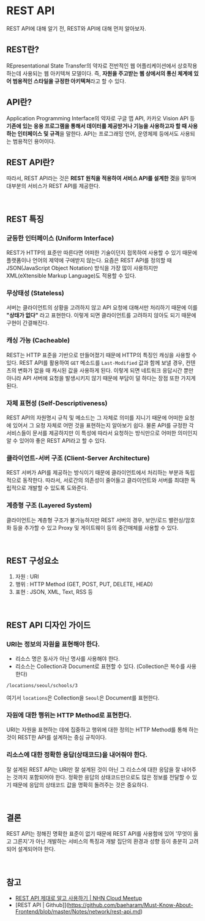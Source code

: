 # REST API
REST API에 대해 알기 전, REST와 API에 대해 먼저 알아보자.

## REST란?
REpresentational State Transfer의 약자로 전반적인 웹 어플리케이션에서 상호작용하는데 사용되는 웹 아키텍쳐 모델이다. 즉, **자원을 주고받는 웹 상에서의 통신 체계에 있어 범용적인 스타일을 규정한 아키텍쳐**라고 할 수 있다.

## API란?
Application Programming Interface의 약자로 구글 맵 API, 카카오 Vision API 등 **기존에 있는 응용 프로그램을 통해서 데이터를 제공받거나 기능을 사용하고자 할 때 사용하는 인터페이스 및 규격**을 말한다. API는 프로그래밍 언어, 운영체제 등에서도 사용되는 범용적인 용어이다.

## REST API란?
따라서, REST API라는 것은 **REST 원칙을 적용하여 서비스 API를 설계한 것**을 말하며 대부분의 서비스가 REST API를 제공한다.

<br>

## REST 특징

### 균등한 인터페이스 (Uniform Interface)

REST가 HTTP의 표준만 따른다면 어떠한 기술이던지 접목하여 사용할 수 있기 때문에 플랫폼이나 언어의 제약에 구애받지 않는다. 요즘은 REST API를 정의할 때 JSON(JavaScript Object Notation) 방식을 가장 많이 사용하지만 XML(eXtensible Markup Language)도 적용할 수 있다.

### 무상태성 (Stateless)

서버는 클라이언트의 상황을 고려하지 않고 API 요청에 대해서만 처리하기 때문에 이를 **"상태가 없다"** 라고 표현한다. 이렇게 되면 클라이언트를 고려하지 않아도 되기 때문에 구현이 간결해진다.

### 캐싱 가능 (Cacheable)

REST는 HTTP 표준을 기반으로 만들어졌기 때문에 HTTP의 특징인 캐싱을 사용할 수 있다. REST API를 활용하여 `GET` 메소드를 `Last-Modified` 값과 함께 보낼 경우, 컨텐츠의 변화가 없을 때 캐시된 값을 사용하게 된다. 이렇게 되면 네트워크 응답시간 뿐만 아니라 API 서버에 요청을 발생시키지 않기 때문에 부담이 덜 하다는 장점 또한 가지게 된다.

### 자체 표현성 (Self-Descriptiveness)

REST API의 자원명시 규칙 및 메소드는 그 자체로 의미를 지니기 때문에 어떠한 요청에 있어서 그 요청 자체로 어떤 것을 표현하는지 알아보기 쉽다. 물론 API를 규정한 각 서비스들이 문서를 제공하지만 이 특성에 따라서 요청하는 방식만으로 어떠한 의미인지 알 수 있어야 좋은 REST API라고 할 수 있다.

### 클라이언트-서버 구조 (Client-Server Architecture)

REST 서버가 API를 제공하는 방식이기 때문에 클라이언트에서 처리하는 부분과 독립적으로 동작한다. 따라서, 서로간의 의존성이 줄어들고 클라이언트와 서버를 최대한 독립적으로 개발할 수 있도록 도와준다.

### 계층형 구조 (Layered System)

클라이언트는 계층형 구조가 불가능하지만 REST 서버의 경우, 보안/로드 밸런싱/암호화 등을 추가할 수 있고 Proxy 및 게이트웨이 등의 중간매체를 사용할 수 있다.

<br>

## REST 구성요소
1. 자원 : URI
2. 행위 : HTTP Method (GET, POST, PUT, DELETE, HEAD)
3. 표현 : JSON, XML, Text, RSS 등

<br>

## REST API 디자인 가이드

### URI는 정보의 자원을 표현해야 한다.
- 리소스 명은 동사가 아닌 명사를 사용해야 한다.
- 리소스는 Collection과 Document로 표현할 수 있다. (Collection은 복수를 사용한다)

```
/locations/seoul/schools/3
```
여기서 `locations`은 Collection을 `Seoul`은 Document를 표현한다.

### 자원에 대한 행위는 HTTP Method로 표현한다.
URI는 자원을 표현하는 데에 집중하고 행위에 대한 정의는 HTTP Method를 통해 하는 것이 REST한 API를 설계하는 중심 규칙이다.

### 리소스에 대한 정확한 응답(상태코드)을 내어줘야 한다.
잘 설계된 REST API는 URI만 잘 설계된 것이 아닌 그 리소스에 대한 응답을 잘 내어주는 것까지 포함되어야 한다. 정확한 응답의 상태코드만으로도 많은 정보를 전달할 수 있기 때문에 응답의 상태코드 값을 명확히 돌려주는 것은 중요하다.

<br>

## 결론
REST API는 정해진 명확한 표준이 없기 때문에 REST API를 사용함에 있어 '무엇이 옳고 그른지'가 아닌 개발하는 서비스의 특징과 개발 집단의 환경과 성향 등이 충분히 고려되어 설계되어야 한다.

<br>

## 참고
- [REST API 제대로 알고 사용하기 | NHN Cloud Meetup](https://meetup.toast.com/posts/92)
- [REST API | Github]](https://github.com/baeharam/Must-Know-About-Frontend/blob/master/Notes/network/rest-api.md)